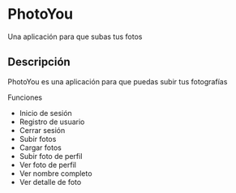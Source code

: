 # PhotoYou
Una aplicación para que subas tus fotos

## Descripción
PhotoYou es una aplicación para que puedas subir tus fotografías

Funciones
- Inicio de sesión
- Registro de usuario
- Cerrar sesión
- Subir fotos
- Cargar fotos
- Subir foto de perfil
- Ver foto de perfil
- Ver nombre completo
- Ver detalle de foto


